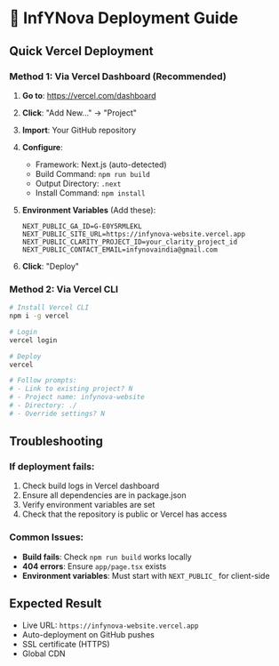 # 🚀 InfYNova Deployment Guide

## Quick Vercel Deployment

### Method 1: Via Vercel Dashboard (Recommended)

1. **Go to**: https://vercel.com/dashboard
2. **Click**: "Add New..." → "Project"
3. **Import**: Your GitHub repository
4. **Configure**:
   - Framework: Next.js (auto-detected)
   - Build Command: `npm run build`
   - Output Directory: `.next`
   - Install Command: `npm install`

5. **Environment Variables** (Add these):
   ```
   NEXT_PUBLIC_GA_ID=G-E0Y5RMLEKL
   NEXT_PUBLIC_SITE_URL=https://infynova-website.vercel.app
   NEXT_PUBLIC_CLARITY_PROJECT_ID=your_clarity_project_id
   NEXT_PUBLIC_CONTACT_EMAIL=infynovaindia@gmail.com
   ```

6. **Click**: "Deploy"

### Method 2: Via Vercel CLI

```bash
# Install Vercel CLI
npm i -g vercel

# Login
vercel login

# Deploy
vercel

# Follow prompts:
# - Link to existing project? N
# - Project name: infynova-website
# - Directory: ./
# - Override settings? N
```

## Troubleshooting

### If deployment fails:
1. Check build logs in Vercel dashboard
2. Ensure all dependencies are in package.json
3. Verify environment variables are set
4. Check that the repository is public or Vercel has access

### Common Issues:
- **Build fails**: Check `npm run build` works locally
- **404 errors**: Ensure `app/page.tsx` exists
- **Environment variables**: Must start with `NEXT_PUBLIC_` for client-side

## Expected Result
- Live URL: `https://infynova-website.vercel.app`
- Auto-deployment on GitHub pushes
- SSL certificate (HTTPS)
- Global CDN